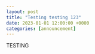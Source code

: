 ```yaml
---
layout: post
title: "Testing testing 123"
date: 2023-01-01 12:00:00 +0000
categories: [announcement]
---
```


TESTING
